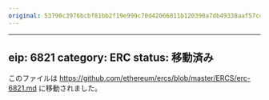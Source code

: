 ```yaml
---
original: 53790c3976bcbf81bb2f19e999c70d42066811b120390a7db49338aaf57c448b
---
```


---
eip: 6821
category: ERC
status: 移動済み
---

このファイルは https://github.com/ethereum/ercs/blob/master/ERCS/erc-6821.md に移動されました。